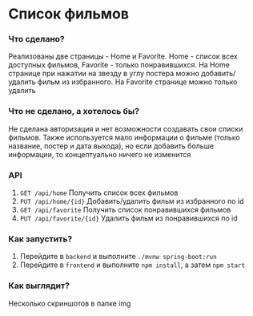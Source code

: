 # Список фильмов

### Что сделано?

Реализованы две страницы - Home и Favorite. Home - список всех доступных фильмов, Favorite - только понравившихся. На Home странице при нажатии на звезду в углу постера можно добавить/удалить фильм из избранного. На Favorite странице можно только удалить

### Что не сделано, а хотелось бы?

Не сделана авторизация и нет возможности создавать свои списки фильмов. Также используется мало информации о фильме (только название, постер и дата выхода), но если добавить больше информации, то концептуально ничего не изменится 

### API

1) `GET /api/home`
Получить список всех фильмов
2) `PUT /api/home/{id}`
Добавить/удалить фильм из избранного по id 
3) `GET /api/favorite`
Получить список понравившихся фильмов 
4) `PUT /api/favorite/{id}`
Удалить фильм из понравившихся по id 

### Как запустить?

1) Перейдите в `backend` и выполните `./mvnw spring-boot:run`
2) Перейдите в `frontend` и выполните `npm install`, а затем `npm start`

### Как выглядит? 

Несколько скриншотов в папке img
